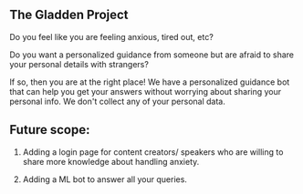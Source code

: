## The Gladden Project

Do you feel like you are feeling anxious, tired out, etc?

Do you want a personalized guidance from someone but are afraid to share your personal details with strangers?

If so, then you are at the right place! We have a personalized guidance bot that can help you get your answers without worrying about sharing your personal info. We don't collect any of your personal data.

## Future scope:

1. Adding a login page for content creators/ speakers who are willing to share more knowledge about handling anxiety.

2. Adding a ML bot to answer all your queries.

